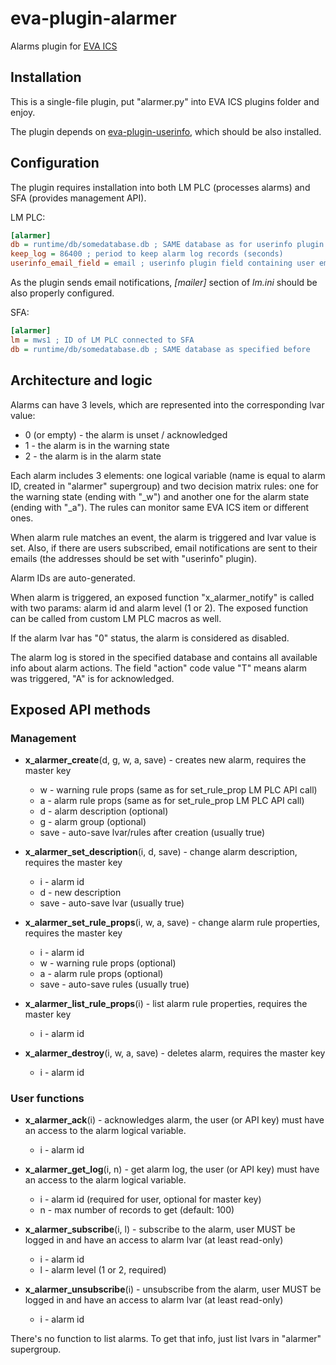 # eva-plugin-alarmer

Alarms plugin for [EVA ICS](https://www.eva-ics.com/)

## Installation

This is a single-file plugin, put "alarmer.py" into EVA ICS plugins folder and
enjoy.

The plugin depends on
[eva-plugin-userinfo](https://github.com/alttch/eva-plugin-userinfo), which
should be also installed.

## Configuration

The plugin requires installation into both LM PLC (processes alarms) and SFA
(provides management API).

LM PLC:

```ini
[alarmer]
db = runtime/db/somedatabase.db ; SAME database as for userinfo plugin
keep_log = 86400 ; period to keep alarm log records (seconds)
userinfo_email_field = email ; userinfo plugin field containing user email
```

As the plugin sends email notifications, *[mailer]* section of *lm.ini* should
be also properly configured.

SFA:

```ini
[alarmer]
lm = mws1 ; ID of LM PLC connected to SFA
db = runtime/db/somedatabase.db ; SAME database as specified before
```

## Architecture and logic

Alarms can have 3 levels, which are represented into the corresponding lvar
value:

* 0 (or empty) - the alarm is unset / acknowledged
* 1 - the alarm is in the warning state
* 2 - the alarm is in the alarm state

Each alarm includes 3 elements: one logical variable (name is equal to alarm
ID, created in "alarmer" supergroup) and two decision matrix rules: one for the
warning state (ending with "\_w") and another one for the alarm state (ending
with "\_a"). The rules can monitor same EVA ICS item or different ones.

When alarm rule matches an event, the alarm is triggered and lvar value is set.
Also, if there are users subscribed, email notifications are sent to their
emails (the addresses should be set with "userinfo" plugin).

Alarm IDs are auto-generated.

When alarm is triggered, an exposed function "x_alarmer_notify" is called with
two params: alarm id and alarm level (1 or 2). The exposed function can be
called from custom LM PLC macros as well.

If the alarm lvar has "0" status, the alarm is considered as disabled.

The alarm log is stored in the specified database and contains all available
info about alarm actions. The field "action" code value "T" means alarm was
triggered, "A" is for acknowledged.

## Exposed API methods

### Management

* **x\_alarmer\_create**(d, g, w, a, save) - creates new alarm, requires the
  master key

    * w - warning rule props (same as for set_rule_prop LM PLC API call)
    * a - alarm rule props (same as for set_rule_prop LM PLC API call)
    * d - alarm description (optional)
    * g - alarm group (optional)
    * save - auto-save lvar/rules after creation (usually true)

* **x\_alarmer\_set\_description**(i, d, save) - change alarm description,
  requires the master key

    * i - alarm id
    * d - new description
    * save - auto-save lvar (usually true)

* **x\_alarmer\_set\_rule_props**(i, w, a, save) - change alarm rule
  properties, requires the master key

    * i - alarm id
    * w - warning rule props (optional)
    * a - alarm rule props (optional)
    * save - auto-save rules (usually true)

* **x\_alarmer\_list\_rule_props**(i) - list alarm rule
  properties, requires the master key

    * i - alarm id

* **x\_alarmer\_destroy**(i, w, a, save) - deletes alarm, requires the master
  key

    * i - alarm id

### User functions

* **x\_alarmer\_ack**(i) - acknowledges alarm, the user (or API key) must have
  an access to the alarm logical variable.

    * i - alarm id

* **x\_alarmer\_get\_log**(i, n) - get alarm log, the user (or API key) must
  have an access to the alarm logical variable.

    * i - alarm id (required for user, optional for master key)
    * n - max number of records to get (default: 100)

* **x\_alarmer\_subscribe**(i, l) - subscribe to the alarm, user MUST be logged
  in and have an access to alarm lvar (at least read-only)

    * i - alarm id
    * l - alarm level (1 or 2, required)

* **x\_alarmer\_unsubscribe**(i) - unsubscribe from the alarm, user MUST be
  logged in and have an access to alarm lvar (at least read-only)

    * i - alarm id

There's no function to list alarms. To get that info, just list lvars in
"alarmer" supergroup.

